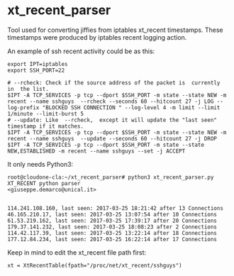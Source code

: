 # xt_recent_parser
Tool used for converting jiffies from iptables xt_recent timestamps.
These timestamps were produced by iptables recent logging action.

An example of ssh recent activity could be as this:

````
export IPT=iptables
export SSH_PORT=22

# --rcheck: Check if the source address of the packet is  currently  in  the list.
$IPT -A TCP_SERVICES -p tcp --dport $SSH_PORT -m state --state NEW -m recent --name sshguys  --rcheck --seconds 60 --hitcount 27 -j LOG --log-prefix "BLOCKED SSH CONNECTION " --log-level 4 -m limit --limit 1/minute --limit-burst 5
# --update: Like  --rcheck,  except it will update the "last seen" timestamp if it matches.
$IPT -A TCP_SERVICES -p tcp --dport $SSH_PORT -m state --state NEW -m recent --name sshguys  --update --seconds 60 --hitcount 27 -j DROP
$IPT -A TCP_SERVICES -p tcp --dport $SSH_PORT -m state --state NEW,ESTABLISHED -m recent --name sshguys --set -j ACCEPT
````

It only needs Python3:

````
root@cloudone-cla:~/xt_recent_parser# python3 xt_recent_parser.py 
XT_RECENT python parser
<giuseppe.demarco@unical.it>


114.241.108.160, last seen: 2017-03-25 18:21:42 after 13 Connections 
46.165.210.17, last seen: 2017-03-25 13:07:54 after 10 Connections 
61.53.219.162, last seen: 2017-03-25 17:39:17 after 20 Connections 
179.37.141.232, last seen: 2017-03-25 18:08:23 after 2 Connections 
114.42.117.39, last seen: 2017-03-25 13:22:14 after 18 Connections 
177.12.84.234, last seen: 2017-03-25 16:22:14 after 17 Connections 

````

Keep in mind to edit the xt_recent file path first:

````
xt = XtRecentTable(fpath="/proc/net/xt_recent/sshguys")
````
